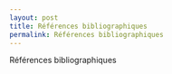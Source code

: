 ```yaml
---
layout: post
title: Références bibliographiques
permalink: Références bibliographiques
---
```

Références bibliographiques